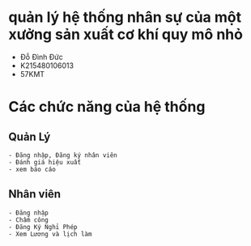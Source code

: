 # quản lý hệ thống nhân sự của một xưởng sản xuất cơ khí quy mô nhỏ
  - Đỗ Đình Đức
  - K215480106013
  - 57KMT
# Các chức năng của hệ thống 
   ## Quản Lý
    - Đăng nhập, Đăng ký nhân viên
    - Đánh giá hiệu xuất
    - xem báo cáo
   ## Nhân viên
    - Đăng nhập
    - Chấm công
    - Đăng Ký Nghỉ Phép
    - Xem Lương và lịch làm 
